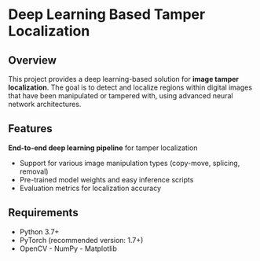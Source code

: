 # Deep Learning Based Tamper Localization

## Overview 

This project provides a deep learning-based solution for **image tamper localization**. 
The goal is to detect and localize regions within digital images that have been manipulated or tampered with, using advanced neural network architectures. 

## Features 

**End-to-end deep learning pipeline** for tamper localization 
- Support for various image manipulation types (copy-move, splicing, removal)
- Pre-trained model weights and easy inference scripts
- Evaluation metrics for localization accuracy

## Requirements 

- Python 3.7+
- PyTorch (recommended version: 1.7+)
- OpenCV - NumPy - Matplotlib
